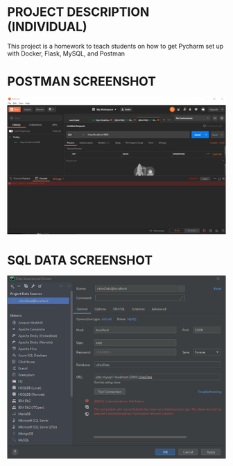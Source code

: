 # PROJECT DESCRIPTION (INDIVIDUAL)
This project is a homework to teach students on
how to get Pycharm set up with Docker, Flask, MySQL, and Postman

# POSTMAN SCREENSHOT
![OUTPUT](screenshots/postman.png)

# SQL DATA SCREENSHOT
![OUTPUT](screenshots/query.png)

